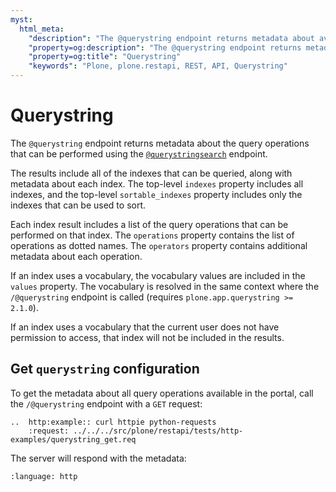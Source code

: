 ```yaml
---
myst:
  html_meta:
    "description": "The @querystring endpoint returns metadata about available query operations."
    "property=og:description": "The @querystring endpoint returns metadata about available query operations."
    "property=og:title": "Querystring"
    "keywords": "Plone, plone.restapi, REST, API, Querystring"
---
```


# Querystring

The `@querystring` endpoint returns metadata about the query operations that can be performed using the [`@querystringsearch`](querystringsearch) endpoint.

The results include all of the indexes that can be queried, along with metadata about each index.
The top-level `indexes` property includes all indexes, and the top-level `sortable_indexes` property includes only the indexes that can be used to sort.

Each index result includes a list of the query operations that can be performed on that index.
The `operations` property contains the list of operations as dotted names.
The `operators` property contains additional metadata about each operation.

If an index uses a vocabulary, the vocabulary values are included in the `values` property.
The vocabulary is resolved in the same context where the `/@querystring` endpoint is called (requires `plone.app.querystring >= 2.1.0`).

If an index uses a vocabulary that the current user does not have permission to access, that index will not be included in the results.

## Get `querystring` configuration

To get the metadata about all query operations available in the portal, call the `/@querystring` endpoint with a `GET` request:

```{eval-rst}
..  http:example:: curl httpie python-requests
    :request: ../../../src/plone/restapi/tests/http-examples/querystring_get.req
```

The server will respond with the metadata:

```{literalinclude} ../../../src/plone/restapi/tests/http-examples/querystring_get.resp
:language: http
```
